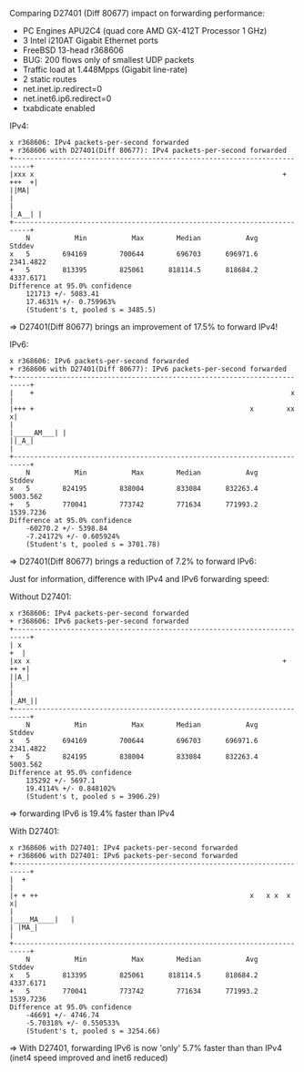 Comparing D27401 (Diff 80677) impact on forwarding performance:
  - PC Engines APU2C4 (quad core AMD GX-412T Processor 1 GHz)
  - 3 Intel i210AT Gigabit Ethernet ports
  - FreeBSD 13-head r368606
  - BUG: 200 flows only of smallest UDP packets
  - Traffic load at 1.448Mpps (Gigabit line-rate)
  - 2 static routes
  - net.inet.ip.redirect=0
  - net.inet6.ip6.redirect=0
  - txabdicate enabled

IPv4:
```
x r368606: IPv4 packets-per-second forwarded
+ r368606 with D27401(Diff 80677): IPv4 packets-per-second forwarded
+--------------------------------------------------------------------------+
|xxx x                                                             + +++  +|
||MA|                                                                      |
|                                                                   |_A__| |
+--------------------------------------------------------------------------+
    N           Min           Max        Median           Avg        Stddev
x   5        694169        700644        696703      696971.6     2341.4822
+   5        813395        825061      818114.5      818684.2     4337.6171
Difference at 95.0% confidence
	121713 +/- 5083.41
	17.4631% +/- 0.759963%
	(Student's t, pooled s = 3485.5)
```

=> D27401(Diff 80677) brings an improvement of 17.5% to forward IPv4!

IPv6:
```
x r368606: IPv6 packets-per-second forwarded
+ r368606 with D27401(Diff 80677): IPv6 packets-per-second forwarded
+--------------------------------------------------------------------------+
|    +                                                               x     |
|+++ +                                                     x        xx    x|
|                                                             |_____AM___| |
||_A_|                                                                     |
+--------------------------------------------------------------------------+
    N           Min           Max        Median           Avg        Stddev
x   5        824195        838004        833084      832263.4      5003.562
+   5        770041        773742        771634      771993.2     1539.7236
Difference at 95.0% confidence
	-60270.2 +/- 5398.84
	-7.24172% +/- 0.605924%
	(Student's t, pooled s = 3701.78)
```

=> D27401(Diff 80677) brings a reduction of 7.2% to forward IPv6:

Just for information, difference with IPv4 and IPv6 forwarding speed:

Without D27401:

```
x r368606: IPv4 packets-per-second forwarded
+ r368606: IPv6 packets-per-second forwarded
+--------------------------------------------------------------------------+
| x                                                                     +  |
|xx x                                                              +   ++ +|
||A_|                                                                      |
|                                                                    |_AM_||
+--------------------------------------------------------------------------+
    N           Min           Max        Median           Avg        Stddev
x   5        694169        700644        696703      696971.6     2341.4822
+   5        824195        838004        833084      832263.4      5003.562
Difference at 95.0% confidence
	135292 +/- 5697.1
	19.4114% +/- 0.848102%
	(Student's t, pooled s = 3906.29)
```

=> forwarding IPv6 is 19.4% faster than IPv4

With D27401:

```
x r368606 with D27401: IPv4 packets-per-second forwarded
+ r368606 with D27401: IPv6 packets-per-second forwarded
+--------------------------------------------------------------------------+
|  +                                                                       |
|+ + ++                                                    x   x x  x     x|
|                                                           |____MA____|   |
| |MA_|                                                                    |
+--------------------------------------------------------------------------+
    N           Min           Max        Median           Avg        Stddev
x   5        813395        825061      818114.5      818684.2     4337.6171
+   5        770041        773742        771634      771993.2     1539.7236
Difference at 95.0% confidence
	-46691 +/- 4746.74
	-5.70318% +/- 0.550533%
	(Student's t, pooled s = 3254.66)
```

=> With D27401, forwarding IPv6 is now 'only' 5.7% faster than than IPv4
   (inet4 speed improved and inet6 reduced)
